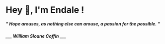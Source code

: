 <h1 title="head"> Hey 👋, I'm Endale !</h1>

**<h5><i>" Hope arouses, as nothing else can arouse, a passion for the possible. "</i></h5>**

*<b>___ William Sloane Coffin ___</b>*
